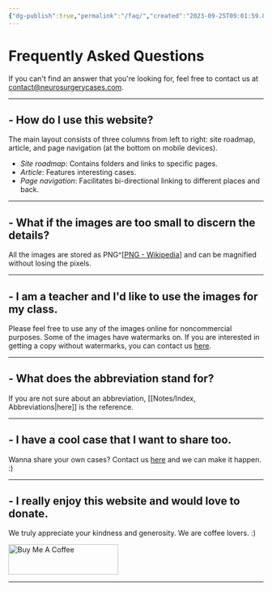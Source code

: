 ```yaml
---
{"dg-publish":true,"permalink":"/faq/","created":"2023-09-25T09:01:59.890-07:00","updated":"2023-10-01T09:30:39.031-07:00"}
---
```



# Frequently Asked Questions

If you can't find an answer that you're looking for, feel free to contact us at [contact@neurosurgerycases.com](mailto:contact@neurosurgerycases.com).

---

## - How do I use this website?

The main layout consists of three columns from left to right: site roadmap, article, and page navigation (at the bottom on mobile devices).

- _Site roadmap_: Contains folders and links to specific pages.
- _Article_: Features interesting cases.
- _Page navigation_: Facilitates bi-directional linking to different places and back.

---

## - What if the images are too small to discern the details?

All the images are stored as PNG^[[PNG - Wikipedia](https://en.wikipedia.org/wiki/PNG)] and can be magnified without losing the pixels.

---

## - I am a teacher and I'd like to use the images for my class.

Please feel free to use any of the images online for noncommercial purposes. 
Some of the images have watermarks on. If you are interested in getting a copy without watermarks, you can contact us [here](mailto:contact@neurosurgerycases.com).

---

## - What does the abbreviation stand for?

If you are not sure about an abbreviation, [[Notes/Index, Abbreviations\|here]] is the reference.

---

## - I have a cool case that I want to share too.

Wanna share your own cases? Contact us [here](mailto:contact@neurosurgerycases.com) and we can make it happen. :)

---

## - I really enjoy this website and would love to donate.

We truly appreciate your kindness and generosity. We are coffee lovers. :)

<a href="https://www.buymeacoffee.com/neurosurgerycases" target="_blank"><img src="https://cdn.buymeacoffee.com/buttons/v2/default-yellow.png" alt="Buy Me A Coffee" style="height: 60px !important;width: 217px !important;" ></a>

---

